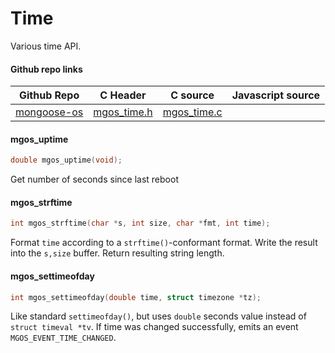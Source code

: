 
# Time

Various time API.
 
#### Github repo links
| Github Repo | C Header | C source  | Javascript source |
| ----------- | -------- | --------  | ----------------- |
| [mongoose-os](https://github.com/cesanta/mongoose-os/tree/master/fw)  | [mgos_time.h](https://github.com/cesanta/mongoose-os/tree/master/fw/include/mgos_time.h) | [mgos_time.c](https://github.com/cesanta/mongoose-os/tree/master/fw/src/mgos_time.c) |          |

#### mgos_uptime

```c
double mgos_uptime(void);
```
 Get number of seconds since last reboot 
#### mgos_strftime

```c
int mgos_strftime(char *s, int size, char *fmt, int time);
```

Format `time` according to a `strftime()`-conformant format.
Write the result into the `s,size` buffer. Return resulting string length.
 
#### mgos_settimeofday

```c
int mgos_settimeofday(double time, struct timezone *tz);
```

Like standard `settimeofday()`, but uses `double` seconds value instead of
`struct timeval *tv`. If time was changed successfully, emits an event
`MGOS_EVENT_TIME_CHANGED`.
 

